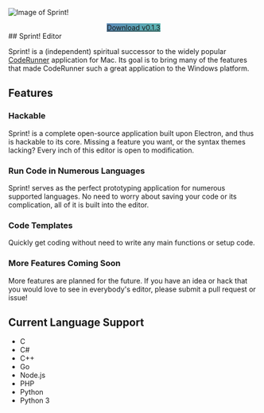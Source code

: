 ![Image of Sprint!](https://frederickgeek8.github.io/Sprint/screenshot.PNG)
<center><a href="https://github.com/FrederickGeek8/Sprint/releases/download/v0.1.3/Sprint.Setup.0.1.3.exe" class="btn" style="background-image: linear-gradient(120deg, rgba(21, 87, 153, 0.7), rgba(21, 153, 145, 0.7));transition:none;">Download v0.1.3</a></center>
## Sprint! Editor

Sprint! is a (independent) spiritual successor to the widely popular [CodeRunner](https://coderunnerapp.com/)
application for Mac. Its goal is to bring many of the features that made CodeRunner such a
great application to the Windows platform.

## Features

### Hackable

Sprint! is a complete open-source application built upon Electron, and thus is
hackable to its core. Missing a feature you want, or the syntax themes lacking?
Every inch of this editor is open to modification.

### Run Code in Numerous Languages

Sprint! serves as the perfect prototyping application for numerous supported languages.
No need to worry about saving your code or its complication, all of it is built into the editor.

### Code Templates

Quickly get coding without need to write any main functions or setup code.

### More Features Coming Soon

More features are planned for the future. If you have an idea or hack that you
would love to see in everybody's editor, please submit a pull request or issue!


## Current Language Support

- C
- C#
- C++
- Go
- Node.js
- PHP
- Python
- Python 3
